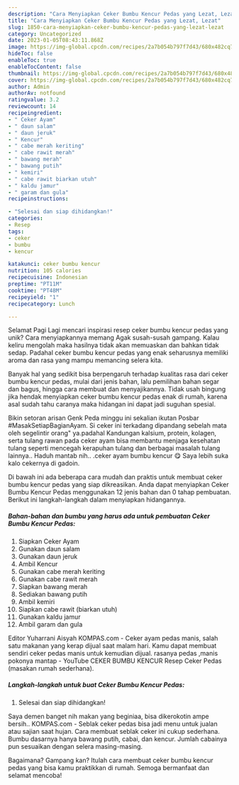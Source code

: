 ```yaml
---
description: "Cara Menyiapkan Ceker Bumbu Kencur Pedas yang Lezat, Lezat"
title: "Cara Menyiapkan Ceker Bumbu Kencur Pedas yang Lezat, Lezat"
slug: 1850-cara-menyiapkan-ceker-bumbu-kencur-pedas-yang-lezat-lezat
category: Uncategorized
date: 2023-01-05T08:43:11.868Z
image: https://img-global.cpcdn.com/recipes/2a7b054b797f7d43/680x482cq70/ceker-bumbu-kencur-pedas-foto-resep-utama.jpg
hideToc: false
enableToc: true
enableTocContent: false
thumbnail: https://img-global.cpcdn.com/recipes/2a7b054b797f7d43/680x482cq70/ceker-bumbu-kencur-pedas-foto-resep-utama.jpg
cover: https://img-global.cpcdn.com/recipes/2a7b054b797f7d43/680x482cq70/ceker-bumbu-kencur-pedas-foto-resep-utama.jpg
author: Admin
authorAv: notfound
ratingvalue: 3.2
reviewcount: 14
recipeingredient:
- " Ceker Ayam"
- " daun salam"
- " daun jeruk"
- " Kencur"
- " cabe merah keriting"
- " cabe rawit merah"
- " bawang merah"
- " bawang putih"
- " kemiri"
- " cabe rawit biarkan utuh"
- " kaldu jamur"
- " garam dan gula"
recipeinstructions:

- "Selesai dan siap dihidangkan!"
categories:
- Resep
tags:
- ceker
- bumbu
- kencur

katakunci: ceker bumbu kencur 
nutrition: 105 calories
recipecuisine: Indonesian
preptime: "PT11M"
cooktime: "PT48M"
recipeyield: "1"
recipecategory: Lunch

---
```



Selamat Pagi Lagi mencari inspirasi resep ceker bumbu kencur pedas yang unik? Cara menyiapkannya memang Agak susah-susah gampang. Kalau keliru mengolah maka hasilnya tidak akan memuaskan dan bahkan tidak sedap. Padahal ceker bumbu kencur pedas yang enak seharusnya memiliki aroma dan rasa yang mampu memancing selera kita.


Banyak hal yang sedikit bisa berpengaruh terhadap kualitas rasa dari ceker bumbu kencur pedas, mulai dari jenis bahan, lalu pemilihan bahan segar dan bagus, hingga cara membuat dan menyajikannya. Tidak usah bingung jika hendak menyiapkan ceker bumbu kencur pedas enak di rumah, karena asal sudah tahu caranya maka hidangan ini dapat jadi suguhan spesial.

Bikin setoran arisan Genk Peda minggu ini sekalian ikutan Posbar #MasakSetiapBagianAyam. Si ceker ini terkadang dipandang sebelah mata oleh segelintir orang&#34; ya.padahal Kandungan kalsium, protein, kolagen, serta tulang rawan pada ceker ayam bisa membantu menjaga kesehatan tulang seperti mencegah kerapuhan tulang dan berbagai masalah tulang lainnya.. Haduh mantab nih.. .ceker ayam bumbu kencur 😋 Saya lebih suka kalo cekernya di gadoin.


Di bawah ini ada beberapa cara mudah dan praktis untuk membuat ceker bumbu kencur pedas yang siap dikreasikan. Anda dapat menyiapkan Ceker Bumbu Kencur Pedas menggunakan 12 jenis bahan dan 0 tahap pembuatan. Berikut ini langkah-langkah dalam menyiapkan hidangannya.

<!--inarticleads1-->

##### Bahan-bahan dan bumbu yang harus ada untuk pembuatan Ceker Bumbu Kencur Pedas:

1. Siapkan  Ceker Ayam
1. Gunakan  daun salam
1. Gunakan  daun jeruk
1. Ambil  Kencur
1. Gunakan  cabe merah keriting
1. Gunakan  cabe rawit merah
1. Siapkan  bawang merah
1. Sediakan  bawang putih
1. Ambil  kemiri
1. Siapkan  cabe rawit (biarkan utuh)
1. Gunakan  kaldu jamur
1. Ambil  garam dan gula


Editor Yuharrani Aisyah KOMPAS.com - Ceker ayam pedas manis, salah satu makanan yang kerap dijual saat malam hari. Kamu dapat membuat sendiri ceker pedas manis untuk kemudian dijual. rasanya pedas ,manis pokonya mantap - YouTube CEKER BUMBU KENCUR Resep Ceker Pedas (masakan rumah sederhana). 

<!--inarticleads2-->

##### Langkah-langkah untuk buat Ceker Bumbu Kencur Pedas:


1. Selesai dan siap dihidangkan!

Saya demen banget nih makan yang beginiaa, bisa dikerokotin ampe bersih.. KOMPAS.com - Seblak ceker pedas bisa jadi menu untuk jualan atau sajian saat hujan. Cara membuat seblak ceker ini cukup sederhana. Bumbu dasarnya hanya bawang putih, cabai, dan kencur. Jumlah cabainya pun sesuaikan dengan selera masing-masing. 

Bagaimana? Gampang kan? Itulah cara membuat ceker bumbu kencur pedas yang bisa kamu praktikkan di rumah. Semoga bermanfaat dan selamat mencoba!
